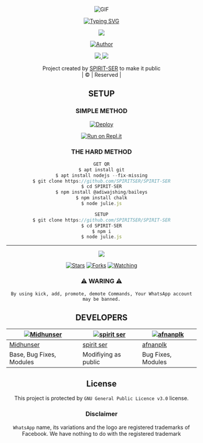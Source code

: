 <div align="center">
  <p align="center">

   <img 
src="https://i.imgur.com/JsGaYVQ.png" alt="GIF"/>
</p>


 [![Typing SVG](https://readme-typing-svg.herokuapp.com?font=Lemon+milk&color=F7000&lines=𝙒𝙀𝙇𝘾𝙊𝙈𝙀+𝙏𝙊+𝗦𝗣𝗜𝗥𝗜𝗧+𝗦𝗘𝗥+𝙒𝘼+𝘽𝙊𝙏+𝙍𝙀𝙋𝙊.;𝘾𝙍𝙀𝘼𝙏𝙀𝘿+𝘽𝙔+𝗦𝗣𝗜𝗥𝗜𝗧+𝗦𝗘𝗥;𝙏𝙃𝙄𝙎+𝙄𝙎+𝘼+𝘽𝙂𝙈+𝙎𝙏𝙄𝘾𝙆𝙀𝙍+𝘽𝙊𝙏;𝙒𝙄𝙏𝙃+𝙈𝙊𝙍𝙀+𝙁𝙀𝘼𝙏𝙐𝙍𝙀𝙎;𝙏𝙃𝘼𝙉𝙆𝙎+𝙁𝙊𝙍+𝙑𝙄𝙎𝙄𝙏𝙄𝙉𝙂+𝙊𝙐𝙍+𝙂𝙄𝙏)](https://git.io/typing-svg)

 </a>
</p>


<div align="center">
  <p align="center">
<img src=https://i.imgur.com/MTBkCvm.jpeg>
</p>

  <p align="center">
<a href="https:"><img title="Author" src="https://img.shields.io/badge/Author--SPIRIT-SER/SPIRITSER?color=blue&style=for-the-badge&logo=whatsapp"></a>
</p>
</div>
<p align="center">
  <a href="https://instagram.com/spirit_ser"><img src="https://img.shields.io/badge/Instagram-E4405F?style=for-the-badge&logo=instagram&logoColor=white"/> 
  <a href="https://wa.me/917994093863"><img src="https://img.shields.io/badge/WhatsApp-25D366?style=for-the-badge&logo=whatsapp&logoColor=white" />
</p>
</a>
<p align="center">
Project created by <a href="https://github.com/SPIRITSER">SPIRIT-SER</a> to make it public
    <br>
       | © |
        Reserved |
    <br> 
</p>

## SETUP
<div align="center"> 


  ### SIMPLE METHOD
  
[![Deploy](https://www.herokucdn.com/deploy/button.svg)](https://heroku.com/deploy?template=https://github.com/SPIRITSER/SPIRIT-SER.git)


[![Run on Repl.it](https://repl.it/badge/github/quiec/whatsAlfa)](https://replit.com/@BotYt1/SPIRITSER-OR?v=1)
  

### THE HARD METHOD
```js
GET QR
$ apt install git
$ apt install nodejs --fix-missing
$ git clone https://github.com/SPIRITSER/SPIRIT-SER
$ cd SPIRIT-SER
$ npm install @adiwajshing/baileys
$ npm install chalk
$ node julie.js
```
      
```js
SETUP
$ git clone https://github.com/SPIRITSER/SPIRIT-SER
$ cd SPIRIT-SER
$ npm i
$ node julie.js
```

----

  <p align="center">
  <a href="https://github.com/SPIRITSER/SPIRIT-SER/followers">
    
<a href="https://github.com/SPIRITSER/">
<img src="https://img.shields.io/github/repo-size/cyberchekuthan/Kaztroserv1_v2?color=green&label=Repo%20total%20size&style=plastic">
<p align="center">
<a href="https://github.com/Kalippan-Midhunx3/followers"
<img title="Followers" src="https://img.shields.io/github/followers/Aj-fx?color=blue&style=flat-square"></a>
<a href="https://github.com/SPIRITSER/SPIRIT-SER/stargazers/"><img title="Stars" src="https://img.shields.io/github/stars/SPIRITSER/SPIRIT-SER?color=blue&style=flat-square"></a>
<a href="https://github.com/SPIRITSER/SPIRIT-SER"><img title="Forks" src="https://img.shields.io/github/forks/SPIRITSER/SPIRIT-SER?color=blue&style=flat-square"></a>
<a href="https://github.com/SPIRITSER/SPIRIT-SER/watchers"><img title="Watching" src="https://img.shields.io/github/watchers/SPIRITSER/SPIRIT-SER?label=Watchers&color=blue&style=flat-square"></a>
</p>
<div align="center">
    
### ⚠ WARING ⚠

```
By using kick, add, promote, demote Commands, Your WhatsApp account may be banned.

```
## DEVELOPERS
  <div align="center">
    
  [![Midhunser](https://github.com/Kalippan-Midhunx3.png?size=100)](https://github.com/SPIRITSER) |  [![spirit ser](https://github.com/SPIRITSER.png?size=100)](https://github.com/SPIRITSER) | [![afnanplk](https://github.com/afnanplk.png?size=100)](https://github.com/afnanplk) 
----|----|---
[Midhunser](https://github.com/SPIRITSER)  | [spirit ser](https://github.com/SPIRITSER) | [afnanplk](https://github.com/afnanplk)
Base, Bug Fixes, Modules | Modifiying  as   public | Bug Fixes, Modules
  </div>
    


## License
This project is protected by `GNU General Public Licence v3.0` license.

### Disclaimer
`WhatsApp` name, its variations and the logo are registered trademarks of Facebook. We have nothing to do with the registered trademark
